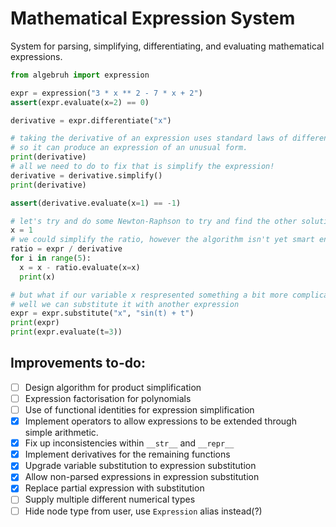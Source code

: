 # Mathematical Expression System

System for parsing, simplifying, differentiating, and evaluating mathematical expressions.

```py
from algebruh import expression

expr = expression("3 * x ** 2 - 7 * x + 2")
assert(expr.evaluate(x=2) == 0)

derivative = expr.differentiate("x")

# taking the derivative of an expression uses standard laws of differentiation,
# so it can produce an expression of an unusual form.
print(derivative)
# all we need to do to fix that is simplify the expression!
derivative = derivative.simplify()
print(derivative)

assert(derivative.evaluate(x=1) == -1)

# let's try and do some Newton-Raphson to try and find the other solution.
x = 1
# we could simplify the ratio, however the algorithm isn't yet smart enough to know how to manipulate fractions.
ratio = expr / derivative
for i in range(5):
  x = x - ratio.evaluate(x=x)
  print(x)

# but what if our variable x respresented something a bit more complicated?
# well we can substitute it with another expression
expr = expr.substitute("x", "sin(t) + t")
print(expr)
print(expr.evaluate(t=3))
```

## Improvements to-do:

- [ ] Design algorithm for product simplification
- [ ] Expression factorisation for polynomials
- [ ] Use of functional identities for expression simplification
- [x] Implement operators to allow expressions to be extended through simple arithmetic.
- [x] Fix up inconsistencies within `__str__` and `__repr__`
- [x] Implement derivatives for the remaining functions
- [x] Upgrade variable substitution to expression substitution
- [x] Allow non-parsed expressions in expression substitution
- [x] Replace partial expression with substitution
- [ ] Supply multiple different numerical types
- [ ] Hide node type from user, use `Expression` alias instead(?)